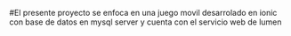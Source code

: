 #El presente proyecto se enfoca en una juego movil desarrolado en ionic con base de datos en mysql server y cuenta con el servicio web de lumen 